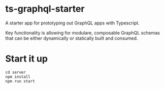# ts-graphql-starter

A starter app for prototyping out GraphQL apps with Typescript.

Key functionality is allowing for modulare, composable GraphQL schemas that can be either dynamically or statically built and consumed.

# Start it up

```
cd server
npm install
npm run start
```
